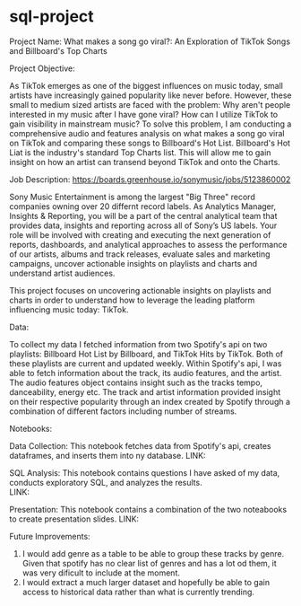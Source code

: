 # sql-project

Project Name: What makes a song go viral?: An Exploration of TikTok Songs and Billboard's Top Charts

Project Objective:

As TikTok emerges as one of the biggest influences on music today, small artists have increasingly gained popularity like never before. However, these small to medium
sized artists are faced with the problem: Why aren't people interested in my music after I have gone viral? How can I utilize TikTok to gain visibility in mainstream music?
To solve this problem, I am conducting a comprehensive audio and features analysis on what makes a song go viral on TikTok and comparing these songs to Billboard's Hot List. Billboard's Hot Liat
is the industry's standard Top Charts list. This will allow me to gain insight on how an artist can transend beyond TikTok and onto the Charts. 


Job Description: https://boards.greenhouse.io/sonymusic/jobs/5123860002 

Sony Music Entertainment is among the largest "Big Three" record companies owning over 20 differnt record labels. As Analytics Manager, Insights & Reporting, 
you will be a part of the central analytical team that provides data, insights and reporting across all of Sony’s US labels. Your role will be involved with 
creating and executing the next generation of reports, dashboards, and analytical approaches to assess the performance of our artists, albums and track releases, 
evaluate sales and marketing campaigns, uncover actionable insights on playlists and charts and understand artist audiences. 

This project focuses on uncovering actionable insights on playlists and charts in order to understand how to leverage the leading platform influencing music today: TikTok. 


Data: 

To collect my data I fetched information from two Spotify's api on two playlists: Billboard Hot List by Billboard, and TikTok Hits by TikTok. Both of these playlists are current and updated weekly.
Within Spotify's api, I was able to fetch information about the track, its audio features, and the artist. The audio features object contains insight such as the tracks tempo, danceability,
energy etc. The track and artist information provided insight on their respective popularity through an index created by Spotify through a combination of different factors including number of streams.


Notebooks:

Data Collection: This notebook fetches data from Spotify's api, creates dataframes, and inserts them into ny database. 
LINK:

SQL Analysis: This notebook contains questions I have asked of my data, conducts exploratory SQL, and analyzes the results.  
LINK:

Presentation: This notebook contains a combination of the two noteabooks to create presentation slides. 
LINK: 

Future Improvements:
  1. I would add genre as a table to be able to group these tracks by genre. Given that spotify has no clear list of genres and has a lot od them, it was very dificult
  to include at the moment. 
  2. I would extract a much larger dataset and hopefully be able to gain access to historical data rather than what is currently trending. 
